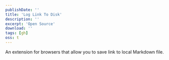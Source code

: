 ```yaml
---
publishDate: ''
title: 'Log Link To Disk'
description: ''
excerpt: 'Open Source'
download: ''
tags: [gh]
oss: t
---
```


An extension for browsers that allow you to save link to local Markdown file.